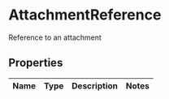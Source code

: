 

# AttachmentReference

Reference to an attachment

## Properties

| Name | Type | Description | Notes |
|------------ | ------------- | ------------- | -------------|



